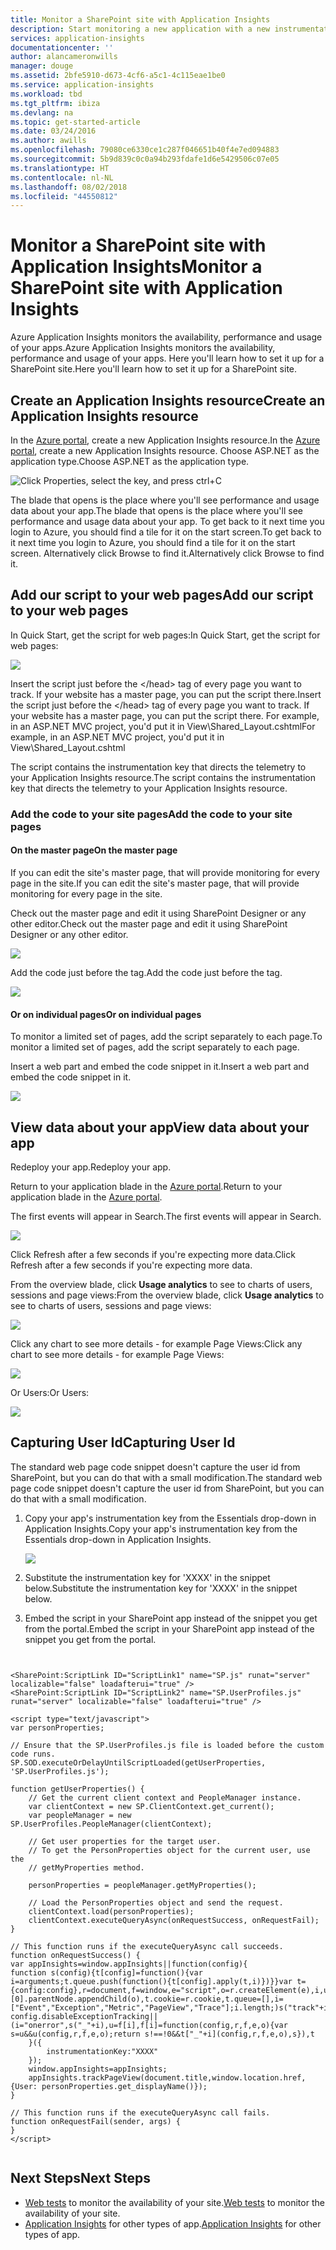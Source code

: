 ```yaml
---
title: Monitor a SharePoint site with Application Insights
description: Start monitoring a new application with a new instrumentation key
services: application-insights
documentationcenter: ''
author: alancameronwills
manager: douge
ms.assetid: 2bfe5910-d673-4cf6-a5c1-4c115eae1be0
ms.service: application-insights
ms.workload: tbd
ms.tgt_pltfrm: ibiza
ms.devlang: na
ms.topic: get-started-article
ms.date: 03/24/2016
ms.author: awills
ms.openlocfilehash: 79080ce6330ce1c287f046651b40f4e7ed094883
ms.sourcegitcommit: 5b9d839c0c0a94b293fdafe1d6e5429506c07e05
ms.translationtype: HT
ms.contentlocale: nl-NL
ms.lasthandoff: 08/02/2018
ms.locfileid: "44550812"
---
```

# <a name="monitor-a-sharepoint-site-with-application-insights"></a><span data-ttu-id="95787-103">Monitor a SharePoint site with Application Insights</span><span class="sxs-lookup"><span data-stu-id="95787-103">Monitor a SharePoint site with Application Insights</span></span>
<span data-ttu-id="95787-104">Azure Application Insights monitors the availability, performance and usage of your apps.</span><span class="sxs-lookup"><span data-stu-id="95787-104">Azure Application Insights monitors the availability, performance and usage of your apps.</span></span> <span data-ttu-id="95787-105">Here you'll learn how to set it up for a SharePoint site.</span><span class="sxs-lookup"><span data-stu-id="95787-105">Here you'll learn how to set it up for a SharePoint site.</span></span>

## <a name="create-an-application-insights-resource"></a><span data-ttu-id="95787-106">Create an Application Insights resource</span><span class="sxs-lookup"><span data-stu-id="95787-106">Create an Application Insights resource</span></span>
<span data-ttu-id="95787-107">In the [Azure portal](https://portal.azure.com), create a new Application Insights resource.</span><span class="sxs-lookup"><span data-stu-id="95787-107">In the [Azure portal](https://portal.azure.com), create a new Application Insights resource.</span></span> <span data-ttu-id="95787-108">Choose ASP.NET as the application type.</span><span class="sxs-lookup"><span data-stu-id="95787-108">Choose ASP.NET as the application type.</span></span>

![Click Properties, select the key, and press ctrl+C](https://docstestmedia1.blob.core.windows.net/azure-media/articles/application-insights/media/app-insights-sharepoint/01-new.png)

<span data-ttu-id="95787-110">The blade that opens is the place where you'll see performance and usage data about your app.</span><span class="sxs-lookup"><span data-stu-id="95787-110">The blade that opens is the place where you'll see performance and usage data about your app.</span></span> <span data-ttu-id="95787-111">To get back to it next time you login to Azure, you should find a tile for it on the start screen.</span><span class="sxs-lookup"><span data-stu-id="95787-111">To get back to it next time you login to Azure, you should find a tile for it on the start screen.</span></span> <span data-ttu-id="95787-112">Alternatively click Browse to find it.</span><span class="sxs-lookup"><span data-stu-id="95787-112">Alternatively click Browse to find it.</span></span>

## <a name="add-our-script-to-your-web-pages"></a><span data-ttu-id="95787-113">Add our script to your web pages</span><span class="sxs-lookup"><span data-stu-id="95787-113">Add our script to your web pages</span></span>
<span data-ttu-id="95787-114">In Quick Start, get the script for web pages:</span><span class="sxs-lookup"><span data-stu-id="95787-114">In Quick Start, get the script for web pages:</span></span>

![](https://docstestmedia1.blob.core.windows.net/azure-media/articles/application-insights/media/app-insights-sharepoint/02-monitor-web-page.png)

<span data-ttu-id="95787-115">Insert the script just before the &lt;/head&gt; tag of every page you want to track. If your website has a master page, you can put the script there.</span><span class="sxs-lookup"><span data-stu-id="95787-115">Insert the script just before the &lt;/head&gt; tag of every page you want to track. If your website has a master page, you can put the script there.</span></span> <span data-ttu-id="95787-116">For example, in an ASP.NET MVC project, you'd put it in View\Shared\_Layout.cshtml</span><span class="sxs-lookup"><span data-stu-id="95787-116">For example, in an ASP.NET MVC project, you'd put it in View\Shared\_Layout.cshtml</span></span>

<span data-ttu-id="95787-117">The script contains the instrumentation key that directs the telemetry to your Application Insights resource.</span><span class="sxs-lookup"><span data-stu-id="95787-117">The script contains the instrumentation key that directs the telemetry to your Application Insights resource.</span></span>

### <a name="add-the-code-to-your-site-pages"></a><span data-ttu-id="95787-118">Add the code to your site pages</span><span class="sxs-lookup"><span data-stu-id="95787-118">Add the code to your site pages</span></span>
#### <a name="on-the-master-page"></a><span data-ttu-id="95787-119">On the master page</span><span class="sxs-lookup"><span data-stu-id="95787-119">On the master page</span></span>
<span data-ttu-id="95787-120">If you can edit the site's master page, that will provide monitoring for every page in the site.</span><span class="sxs-lookup"><span data-stu-id="95787-120">If you can edit the site's master page, that will provide monitoring for every page in the site.</span></span>

<span data-ttu-id="95787-121">Check out the master page and edit it using SharePoint Designer or any other editor.</span><span class="sxs-lookup"><span data-stu-id="95787-121">Check out the master page and edit it using SharePoint Designer or any other editor.</span></span>

![](https://docstestmedia1.blob.core.windows.net/azure-media/articles/application-insights/media/app-insights-sharepoint/03-master.png)

<span data-ttu-id="95787-122">Add the code just before the </head> tag.</span><span class="sxs-lookup"><span data-stu-id="95787-122">Add the code just before the </head> tag.</span></span> 

![](https://docstestmedia1.blob.core.windows.net/azure-media/articles/application-insights/media/app-insights-sharepoint/04-code.png)

#### <a name="or-on-individual-pages"></a><span data-ttu-id="95787-123">Or on individual pages</span><span class="sxs-lookup"><span data-stu-id="95787-123">Or on individual pages</span></span>
<span data-ttu-id="95787-124">To monitor a limited set of pages, add the script separately to each page.</span><span class="sxs-lookup"><span data-stu-id="95787-124">To monitor a limited set of pages, add the script separately to each page.</span></span> 

<span data-ttu-id="95787-125">Insert a web part and embed the code snippet in it.</span><span class="sxs-lookup"><span data-stu-id="95787-125">Insert a web part and embed the code snippet in it.</span></span>

![](https://docstestmedia1.blob.core.windows.net/azure-media/articles/application-insights/media/app-insights-sharepoint/05-page.png)

## <a name="view-data-about-your-app"></a><span data-ttu-id="95787-126">View data about your app</span><span class="sxs-lookup"><span data-stu-id="95787-126">View data about your app</span></span>
<span data-ttu-id="95787-127">Redeploy your app.</span><span class="sxs-lookup"><span data-stu-id="95787-127">Redeploy your app.</span></span>

<span data-ttu-id="95787-128">Return to your application blade in the [Azure portal](https://portal.azure.com).</span><span class="sxs-lookup"><span data-stu-id="95787-128">Return to your application blade in the [Azure portal](https://portal.azure.com).</span></span>

<span data-ttu-id="95787-129">The first events will appear in Search.</span><span class="sxs-lookup"><span data-stu-id="95787-129">The first events will appear in Search.</span></span> 

![](https://docstestmedia1.blob.core.windows.net/azure-media/articles/application-insights/media/app-insights-sharepoint/09-search.png)

<span data-ttu-id="95787-130">Click Refresh after a few seconds if you're expecting more data.</span><span class="sxs-lookup"><span data-stu-id="95787-130">Click Refresh after a few seconds if you're expecting more data.</span></span>

<span data-ttu-id="95787-131">From the overview blade, click **Usage analytics** to see to charts of users, sessions and page views:</span><span class="sxs-lookup"><span data-stu-id="95787-131">From the overview blade, click **Usage analytics** to see to charts of users, sessions and page views:</span></span>

![](https://docstestmedia1.blob.core.windows.net/azure-media/articles/application-insights/media/app-insights-sharepoint/06-usage.png)

<span data-ttu-id="95787-132">Click any chart to see more details - for example Page Views:</span><span class="sxs-lookup"><span data-stu-id="95787-132">Click any chart to see more details - for example Page Views:</span></span>

![](https://docstestmedia1.blob.core.windows.net/azure-media/articles/application-insights/media/app-insights-sharepoint/07-pages.png)

<span data-ttu-id="95787-133">Or Users:</span><span class="sxs-lookup"><span data-stu-id="95787-133">Or Users:</span></span>

![](https://docstestmedia1.blob.core.windows.net/azure-media/articles/application-insights/media/app-insights-sharepoint/08-users.png)

## <a name="capturing-user-id"></a><span data-ttu-id="95787-134">Capturing User Id</span><span class="sxs-lookup"><span data-stu-id="95787-134">Capturing User Id</span></span>
<span data-ttu-id="95787-135">The standard web page code snippet doesn't capture the user id from SharePoint, but you can do that with a small modification.</span><span class="sxs-lookup"><span data-stu-id="95787-135">The standard web page code snippet doesn't capture the user id from SharePoint, but you can do that with a small modification.</span></span>

1. <span data-ttu-id="95787-136">Copy your app's instrumentation key from the Essentials drop-down in Application Insights.</span><span class="sxs-lookup"><span data-stu-id="95787-136">Copy your app's instrumentation key from the Essentials drop-down in Application Insights.</span></span> 

    ![](https://docstestmedia1.blob.core.windows.net/azure-media/articles/application-insights/media/app-insights-sharepoint/02-props.png)

1. <span data-ttu-id="95787-137">Substitute the instrumentation key for 'XXXX' in the snippet below.</span><span class="sxs-lookup"><span data-stu-id="95787-137">Substitute the instrumentation key for 'XXXX' in the snippet below.</span></span> 
2. <span data-ttu-id="95787-138">Embed the script in your SharePoint app instead of the snippet you get from the portal.</span><span class="sxs-lookup"><span data-stu-id="95787-138">Embed the script in your SharePoint app instead of the snippet you get from the portal.</span></span>

```


<SharePoint:ScriptLink ID="ScriptLink1" name="SP.js" runat="server" localizable="false" loadafterui="true" /> 
<SharePoint:ScriptLink ID="ScriptLink2" name="SP.UserProfiles.js" runat="server" localizable="false" loadafterui="true" /> 

<script type="text/javascript"> 
var personProperties; 

// Ensure that the SP.UserProfiles.js file is loaded before the custom code runs. 
SP.SOD.executeOrDelayUntilScriptLoaded(getUserProperties, 'SP.UserProfiles.js'); 

function getUserProperties() { 
    // Get the current client context and PeopleManager instance. 
    var clientContext = new SP.ClientContext.get_current(); 
    var peopleManager = new SP.UserProfiles.PeopleManager(clientContext); 

    // Get user properties for the target user. 
    // To get the PersonProperties object for the current user, use the 
    // getMyProperties method. 

    personProperties = peopleManager.getMyProperties(); 

    // Load the PersonProperties object and send the request. 
    clientContext.load(personProperties); 
    clientContext.executeQueryAsync(onRequestSuccess, onRequestFail); 
} 

// This function runs if the executeQueryAsync call succeeds. 
function onRequestSuccess() { 
var appInsights=window.appInsights||function(config){
function s(config){t[config]=function(){var i=arguments;t.queue.push(function(){t[config].apply(t,i)})}}var t={config:config},r=document,f=window,e="script",o=r.createElement(e),i,u;for(o.src=config.url||"//az416426.vo.msecnd.net/scripts/a/ai.0.js",r.getElementsByTagName(e)[0].parentNode.appendChild(o),t.cookie=r.cookie,t.queue=[],i=["Event","Exception","Metric","PageView","Trace"];i.length;)s("track"+i.pop());return config.disableExceptionTracking||(i="onerror",s("_"+i),u=f[i],f[i]=function(config,r,f,e,o){var s=u&&u(config,r,f,e,o);return s!==!0&&t["_"+i](config,r,f,e,o),s}),t
    }({
        instrumentationKey:"XXXX"
    });
    window.appInsights=appInsights;
    appInsights.trackPageView(document.title,window.location.href, {User: personProperties.get_displayName()});
} 

// This function runs if the executeQueryAsync call fails. 
function onRequestFail(sender, args) { 
} 
</script> 


```



## <a name="next-steps"></a><span data-ttu-id="95787-139">Next Steps</span><span class="sxs-lookup"><span data-stu-id="95787-139">Next Steps</span></span>
* <span data-ttu-id="95787-140">[Web tests](app-insights-monitor-web-app-availability.md) to monitor the availability of your site.</span><span class="sxs-lookup"><span data-stu-id="95787-140">[Web tests](app-insights-monitor-web-app-availability.md) to monitor the availability of your site.</span></span>
* <span data-ttu-id="95787-141">[Application Insights](app-insights-overview.md) for other types of app.</span><span class="sxs-lookup"><span data-stu-id="95787-141">[Application Insights](app-insights-overview.md) for other types of app.</span></span>

<!--Link references-->












